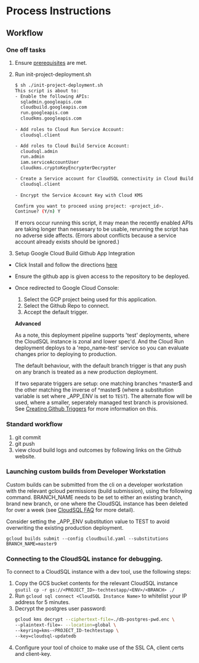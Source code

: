 # Process Instructions

## Workflow
### One off tasks
1. Ensure [prerequisites](PREREQUISITES.md) are met.
2. Run init-project-deployment.sh
    ```bash
    $ sh ./init-project-deployment.sh
   This script is about to:
    - Enable the following APIs:
      sqladmin.googleapis.com 
      cloudbuild.googleapis.com 
      run.googleapis.com 
      cloudkms.googleapis.com
      
    - Add roles to Cloud Run Service Account:
      cloudsql.client

    - Add roles to Cloud Build Service Account:
      cloudsql.admin
      run.admin
      iam.serviceAccountUser
      cloudkms.cryptoKeyEncrypterDecrypter

    - Create a Service account for CloudSQL connectivity in Cloud Build
      cloudsql.client
      
    - Encrypt the Service Account Key with Cloud KMS
    
    Confirm you want to proceed using project: <project_id>.
    Continue? (Y/n) Y
    ```
    If errors occur running this script, it may mean the recently enabled APIs are taking longer than nessesary to be usable, rerunning the script has no adverse side affects. (Errors about conflicts because a service account already exists should be ignored.)

3. Setup Google Cloud Build Github App Integration
- Click Install and follow the directions [here](https://github.com/marketplace/google-cloud-build)
- Ensure the github app is given access to the repository to be deployed.
- Once redirected to Google Cloud Console:
    1. Select the GCP project being used for this application.
    2. Select the Github Repo to connect.
    3. Accept the default trigger.

    **Advanced**

    As a note, this deployment pipeline supports 'test' deployments, where the CloudSQL instance is zonal and lower spec'd. And the Cloud Run deployment deploys to a 'repo_name-test' service so you can evaluate changes prior to deploying to production.

    The default behaviour, with the default branch trigger is that any push on any branch is treated as a new production deployment.

    If two separate triggers are setup: one matching branches ^master$ and the other matching the inverse of ^master$ (where a substitution variable is set where _APP_ENV is set to `TEST`). The alternate flow will be used, where a smaller, seperately managed test branch is provisioned.
 See [Creating Github Triggers](https://cloud.google.com/cloud-build/docs/automating-builds/create-github-app-triggers) for more information on this.

### Standard workflow
1. git commit
2. git push
3. view cloud build logs and outcomes by following links on the Github website.


### Launching custom builds from Developer Workstation

Custom builds can be submitted from the cli on a developer workstation with the relevant gcloud permissions (build submission), using the following command.
BRANCH_NAME needs to be set to either an existing branch, brand new branch, or one where the CloudSQL instance has been deleted for over a week (see [CloudSQL FAQ](https://cloud.google.com/sql/faq#reuse) for more detail).

Consider setting the _APP_ENV substitution value to TEST to avoid overwriting the existing production deployment.

`gcloud builds submit --config cloudbuild.yaml --substitutions BRANCH_NAME=master9`

### Connecting to the CloudSQL instance for debugging.

To connect to a CloudSQL instance with a dev tool, use the following steps:
1. Copy the GCS bucket contents for the relevant CloudSQL instance<br>
    `gsutil cp -r gs://<PROJECT_ID>-techtestapp/<ENV>/<BRANCH> ./`
2. Run `gcloud sql connect <CloudSQL Instance Name>` to whitelist your IP address for 5 minutes.
3. Decrypt the postgres user password:<br/>
    ```bash
    gcloud kms decrypt --ciphertext-file=./db-postgres-pwd.enc \
    --plaintext-file=- --location=global \
    --keyring=kms-<PROJECT_ID-techtestapp \
    --key=cloudsql-updatedb
    ```
3. Configure your tool of choice to make use of the SSL CA, client certs and client-key.
